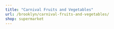 ```yaml
---
title: "Carnival Fruits and Vegetables"
url: /brooklyn/carnival-fruits-and-vegetables/
shop: supermarket
---
```

